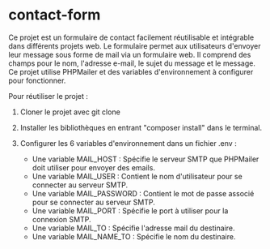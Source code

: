 # contact-form

Ce projet est un formulaire de contact facilement réutilisable et intégrable dans différents projets web. 
Le formulaire permet aux utilisateurs d'envoyer leur message sous forme de mail via un formulaire web. 
Il comprend des champs pour le nom, l'adresse e-mail, le sujet du message et le message.
Ce projet utilise PHPMailer et des variables d'environnement à configurer pour fonctionner.


Pour réutiliser le projet : 

1. Cloner le projet avec git clone

2. Installer les bibliothèques en entrant "composer install" dans le terminal.

3. Configurer les 6 variables d'environnement dans un fichier .env :
    - Une variable MAIL_HOST     : Spécifie le serveur SMTP que PHPMailer doit utiliser pour envoyer des emails. 
    - Une variable MAIL_USER     : Contient le nom d'utilisateur pour se connecter au serveur SMTP.
    - Une variable MAIL_PASSWORD : Contient le mot de passe associé pour se connecter au serveur SMTP.
    - Une variable MAIL_PORT     : Spécifie le port à utiliser pour la connexion SMTP.
    - Une variable MAIL_TO       : Spécifie l'adresse mail du destinaire.
    - Une variable MAIL_NAME_TO  : Spécifie le nom du destinaire.
